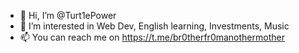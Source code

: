 - 👋 Hi, I’m @Turt1ePower
- 👀 I’m interested in Web Dev, English learning, Investments, Music
- 📫 You can reach me on https://t.me/br0therfr0manothermother

<!---
Turt1ePower/Turt1ePower is a ✨ special ✨ repository because its `README.md` (this file) appears on your GitHub profile.
You can click the Preview link to take a look at your changes.
--->
